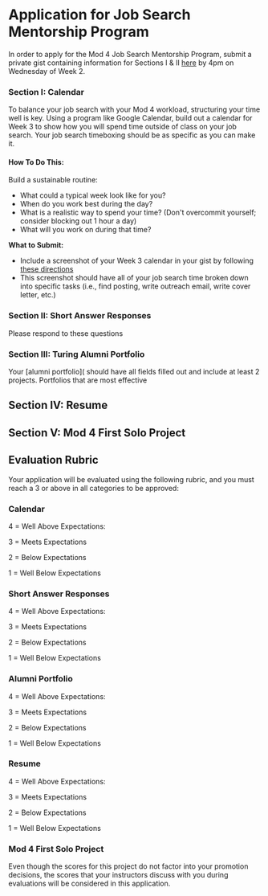 # Application for Job Search Mentorship Program
In order to apply for the Mod 4 Job Search Mentorship Program, submit a private gist containing information for Sections I & II [here](https://forms.gle/oeRiiGGg9naMeqPV6) by 4pm on Wednesday of Week 2.

### Section I: Calendar
To balance your job search with your Mod 4 workload, structuring your time well is key. Using a program like Google Calendar, build out a calendar for Week 3 to show how you will spend time outside of class on your job search. Your job search timeboxing should be as specific as you can make it. 

#### How To Do This:
Build a sustainable routine:
  * What could a typical week look like for you?
  * When do you work best during the day? 
  * What is a realistic way to spend your time? (Don't overcommit yourself; consider blocking out 1 hour a day)
  * What will you work on during that time?
  
**What to Submit:**
* Include a screenshot of your Week 3 calendar in your gist by following [these directions](https://gist.github.com/kannankumar/4c613cac6d9db896062a16e1cc57d3e5)
* This screenshot should have all of your job search time broken down into specific tasks (i.e., find posting, write outreach email, write cover letter, etc.)

### Section II: Short Answer Responses
Please respond to these questions

### Section III: Turing Alumni Portfolio
Your [alumni portfolio]( should have all fields filled out and include at least 2 projects. Portfolios that are most effective 

## Section IV: Resume

## Section V: Mod 4 First Solo Project

## Evaluation Rubric
Your application will be evaluated using the following rubric, and you must reach a 3 or above in all categories to be approved:

### Calendar
4 = Well Above Expectations: 

3 = Meets Expectations

2 = Below Expectations

1 = Well Below Expectations

### Short Answer Responses
4 = Well Above Expectations: 

3 = Meets Expectations

2 = Below Expectations

1 = Well Below Expectations

### Alumni Portfolio
4 = Well Above Expectations: 

3 = Meets Expectations

2 = Below Expectations

1 = Well Below Expectations

### Resume
4 = Well Above Expectations: 

3 = Meets Expectations

2 = Below Expectations

1 = Well Below Expectations

### Mod 4 First Solo Project
Even though the scores for this project do not factor into your promotion decisions, the scores that your instructors discuss with you during evaluations will be considered in this application.
